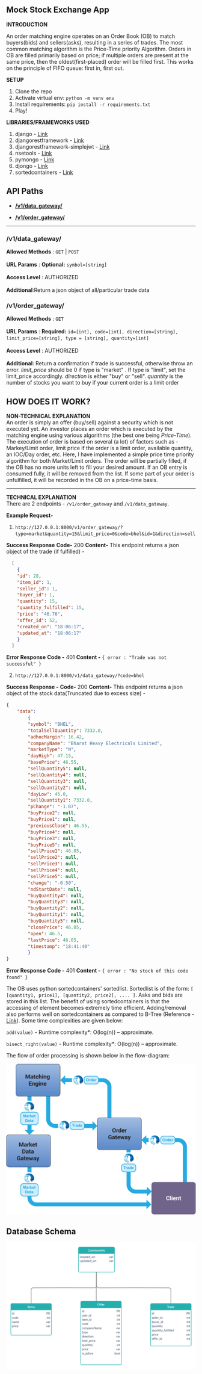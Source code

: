 
**Mock Stock Exchange App**  
----  

**INTRODUCTION**

An order matching engine operates on an Order Book (OB) to match buyers(bids) and sellers(asks), resulting in a series of trades. The most common matching algorithm is the Price-Time priority Algorithm. Orders in OB are filled primarily based on price; if multiple orders are present at the same price, then the oldest(first-placed) order will be filled first. This works on the principle of FIFO queue: first in, first out.  

**SETUP**
 
 1. Clone the repo
 2. Activate virtual env: `python -m venv env`
 3. Install requirements: `pip install -r requirements.txt`
 4. Play!

**LIBRARIES/FRAMEWORKS USED**
 
 1. django - [Link](https://www.djangoproject.com/)
 2. djangorestframework - [Link](https://www.django-rest-framework.org/)
 3. djangorestframework-simplejwt - [Link](https://django-rest-framework-simplejwt.readthedocs.io/en/latest/)
 4. nsetools - [Link](https://nsetools.readthedocs.io/)
 5. pymongo - [Link](https://pymongo.readthedocs.io/en/stable/)
 6. djongo - [Link](https://www.djongomapper.com/)
 7. sortedcontainers - [Link](http://www.grantjenks.com/docs/sortedcontainers/)
 
## API Paths  
* [**/v1/data_gateway/**](#v1datagateway)  
  
  
* [**/v1/order_gateway/**](#v1ordergateway)  
  
  
  
___  
### /v1/data_gateway/  
**Allowed Methods** : `GET` | `POST`  
<br>**URL Params** : **Optional:** `symbol=[string]`  
<br>**Access Level** : AUTHORIZED  
<br>**Additional**:Return a json object of all/particular trade data  
  
### /v1/order_gateway/  
**Allowed Methods** : `GET`  
<br>**URL Params** : **Required:** `id=[int], code=[int], direction=[string], limit_price=[string], type = [string], quantity=[int]`  
<br>**Access Level** : AUTHORIZED  
<br>**Additional**: Return a confirmation if trade is successful, otherwise throw an error. <em> limit_price </em> should be 0 if type is "market" . If type is "limit", set the limit_price accordingly. <em>direction</em> is either "buy" or "sell". <em>quantity</em> is the number of stocks you want to buy if your current order is a limit order  
 
 ## HOW DOES IT WORK? 

 
****NON-TECHNICAL EXPLANATION****</br>
An order is simply an offer (buy/sell) against a security which is not executed yet. An investor places an order which is executed by the matching engine using various algorithms (the best one being *Price-Time*). The execution of order is based on several (a lot) of factors such as - Markey/Limit order, limit price if the order is a limit order, available  quantity, an IOC/Day order, etc. Here, I have implemented a simple price time priority algorithm for both Market/Limit orders. The order will be partially filled, if the OB has no more units left to fill your desired amount. If an OB entry is consumed fully, it will be removed from the list. If some part of your order is unfulfilled, it will be recorded in the OB on a price-time basis. 

----

****TECHNICAL EXPLANATION****</br>
There are 2 endpoints - `/v1/order_gateway` and `/v1/data_gateway`. 

**Example Request-** 

 1.  `http://127.0.0.1:8000/v1/order_gateway/?type=market&quantity=15&limit_price=0&code=bhel&id=1&direction=sell`
 
**Success Response** 
**Code-** 200
**Content-** This endpoint returns a json object of the trade (if fulfilled) - 
```json
  [
    {
    "id": 28,
    "item_id": 1,
    "seller_id": 1,
    "buyer_id": 1,
    "quantity": 15,
    "quantity_fulfilled": 15,
    "price": "46.76",
    "offer_id": 52,
    "created_on": "18:06:17",
    "updated_at": "18:06:17"
    }
  ]

```
**Error Response**
**Code -** 401
**Content -** `{ error : "Trade was not successful" }`


 2.  `http://127.0.0.1:8000/v1/data_gateway/?code=bhel`


**Success Response -** 
**Code-** 200
**Content-** This endpoint returns a json object of the stock data(Truncated due to excess size) -
```json
{
    "data":
        {
        "symbol": "BHEL",
        "totalSellQuantity": 7332.0,
        "adhocMargin": 16.42,
        "companyName": "Bharat Heavy Electricals Limited",
        "marketType": "N",
        "dayHigh": 47.15,
        "basePrice": 46.55,
        "sellQuantity5": null,
        "sellQuantity4": null,
        "sellQuantity3": null,
        "sellQuantity2": null,
        "dayLow": 45.0,
        "sellQuantity1": 7332.0,
        "pChange": "-1.07",
        "buyPrice2": null,
        "buyPrice1": null,
        "previousClose": 46.55,
        "buyPrice4": null,
        "buyPrice3": null,
        "buyPrice5": null,
        "sellPrice1": 46.05,
        "sellPrice2": null,
        "sellPrice3": null,
        "sellPrice4": null,
        "sellPrice5": null,
        "change": "-0.50",
        "ndStartDate": null,
        "buyQuantity4": null,
        "buyQuantity3": null,
        "buyQuantity2": null,
        "buyQuantity1": null,
        "buyQuantity5": null,
        "closePrice": 46.05,
        "open": 46.5,
        "lastPrice": 46.05,
        "timestamp": "18:41:40"
        }
}
```
 
**Error Response**
**Code -** 401
**Content -** `{ error : "No stock of this code found" }`


The OB uses python sortedcontainers' sortedlist. Sortedlist is of the form:  `[ [quantity1, price1], [quantity2, price2], .... ]`. Asks and bids are stored in this list. The benefit of using sortedcontainers is that the accessing of element becomes extremely time efficient. Adding/removal also performs well on sortedcontainers as compared to B-Tree (Reference - [Link](grantjenks.com/docs/sortedcontainers/performance.html#id2)). Some time complexities are given below:

`add(value)` - Runtime complexity*: O(log(n)) – approximate.<br/>

`bisect_right(value)` - Runtime complexity*: O(log(n)) – approximate.

 The flow of order processing is shown below in the flow-diagram:
 

<p align="center">
  <img width="600" height="400" src="https://github.com/ag602/mockstock/blob/master/stockex/static/images/documentation/flow.png?raw=true">
</p>

## Database Schema  
![db schema](https://github.com/ag602/mockstock/blob/master/stockex/static/images/documentation/temp.jpg?raw=true)
 